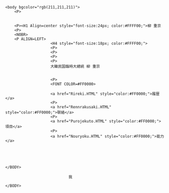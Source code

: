 <HTML>						
					
						
	<body bgcolor="rgb(211,211,211)">					
		<P>
		

		<P><H1 Align=center style="font-size:24px; color:#FFFF00;">柳 重京
		<P>
		<NOBR>					
		<P ALIGN=LEFT>		
						<H4 style="font-size:18px; color:#FFFF00;">			
						<P>
						<P>
						<P>
						<P>
						大韓民国臨時大總統 柳 重京
						
						
						<P>
						<FONT COLOR=#FF0000>

						<a href="Rireki.HTML" style="color:#FF0000;">履歴</a>
						<P>
						<a href="Rennrakusaki.HTML" style="color:#FF0000;">联絡</a>
						<P>
						<a href="Purojekuto.HTML" style="color:#FF0000;">項目</a>
						<P>
						<a href="Nouryoku.HTML" style="color:#FF0000;">能力</a>
						
						
						
						
						
	</BODY>					
</HTML>						
					
								
								
								
								
								
								
								
								
								我
								
	</BODY>							
								
								
								
</HTML>								
								

